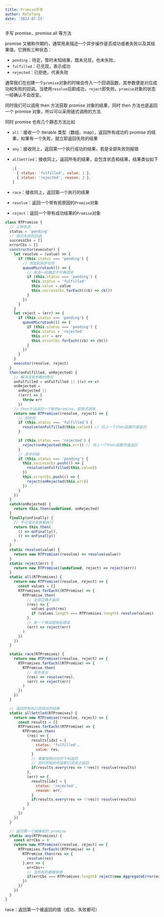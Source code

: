 ```yaml
---
title: Promise手写
author: RoleTang
date: '2022-07-25'
---
```


手写 promise，promise.all 等方法

promise 又被称作期约，通常用来描述一个异步操作是否成功或者失败以及其结果值。它拥有三种状态：

- `pending`：待定，暂时未知结果，既未兑现，也未失败。
- `fulfilled`：已兑现，表示成功
- `rejected`：已拒绝，代表失败

通常我们在创建一个`promise`对象的时候会传入一个回调函数。其参数便是对应成功和失败的回调。当使用`resolve`后即成功，`reject`即失败。`promise`对象的状态一经确认不会改变。

同时我们可以调用 then 方法获取 promise 对象的结果，同时 then 方法也是返回一个 promise 对象，所以可以采用链式调用的方法.

同时 promise 也有几个静态方法比如

- `all`：接收一个 iterable 类型（数组、map），返回所有成功的 promise 的结果，如果有一个失败，就立即返回失败的结果

- `any`：接收同上，返回第一个执行成功的结果，若是全部失败则报错

- `allSettled`：接收同上，返回所有的结果，会包含状态和结果，结果类似如下

  ```js
  ;[
    { status: 'fulfilled', value: 1 },
    { status: 'rejected', reason: 2 },
  ]
  ```

- `race`：接收同上，返回第一个执行的结果

- `resolve`：返回一个带有拒原因的`Promise`对象

- `reject`：返回一个带有成功结果的`Promise`对象

```javascript
class RTPromise {
  // 三种状态
  status = 'pending'
  // 成功失败的回调
  successCbs = []
  errorCbs = []
  constructor(executor) {
    let resolve = (value) => {
      if (this.status === 'pending') {
        // 添加到异步任务
        queueMicrotask(() => {
          // 状态一经确定不可再改变
          if (this.status === 'pending') {
            this.status = 'fulfilled'
            this.value = value
            this.successCbs.forEach((cb) => cb())
          }
        })
      }
    }
    let reject = (err) => {
      if (this.status === 'pending') {
        queueMicrotask(() => {
          if (this.status === 'pending') {
            this.status = 'rejected'
            this.err = err
            this.errorCbs.forEach((cb) => cb())
          }
        })
      }
    }
    executor(resolve, reject)
  }
  then(onFulfilled, onRejected) {
    // 解决没有参数的情况
    onFulfilled = onFulfilled || ((v) => v)
    onRejected =
      onRejected ||
      ((err) => {
        throw err
      })
    // then方法返回一个新的promise，即链式调用
    return new RTPromise((resolve, reject) => {
      // 同步时
      if (this.status === 'fulfilled') {
        resolve(onFulfilled(this.value)) // 将上一个then函数的值返回
      }

      if (this.status === 'rejected') {
        reject(onRejected(this.err)) // 将上一个then函数的值返回
      }
      // 异步时候
      if (this.status === 'pending') {
        this.successCbs.push(() => {
          resolve(onFulfilled(this.value))
        })
        this.errorCbs.push(() => {
          reject(onRejected(this.err))
        })
      }
    })
  }
  catch(onRejected) {
    return this.then(undefined, onRejected)
  }
  finally(onFinally) {
    // 不论成功失败都执行
    return this.then(
      () => onFinally(),
      () => onFinally()
    )
  }
  static resolve(value) {
    return new RTPromise((resolve) => resolve(value))
  }
  static reject(err) {
    return new RTPromise((undefined, reject) => reject(err))
  }
  static all(RTPromises) {
    return new RTPromise((resolve, reject) => {
      const values = []
      RTPromises.forEach((RTPromise) => {
        RTPromise.then(
          // 全部正确才返回
          (res) => {
            values.push(res)
            if (values.length === RTPromises.length) resolve(values)
          },
          // 有一个错误就抛出错误
          (err) => reject(err)
        )
      })
    })
  }

  static race(RTPromises) {
    return new RTPromise((resolve, reject) => {
      RTPromises.forEach((RTPromise) => {
        RTPromise.then(
          // 谁先谁出
          (res) => resolve(res),
          (err) => reject(err)
        )
      })
    })
  }

  // 返回所有执行完成后的结果
  static allSettled(RTPromises) {
    return new RTPromise((resolve, reject) => {
      const results = []
      RTPromises.forEach((RTPromise) => {
        RTPromise.then(
          (res) => {
            results[idx] = {
              status: 'fulfilled',
              value: res,
            }
            // 需要按照对应的下标返回
            // 同时所有的内容都已完成才返回
            if(results.every(res => !!res)) resolve(results)
          },
          (err) => {
            results[idx] = {
              status: 'rejected',
              reason: err,
            }
            if(results.every(res => !!res)) resolve(results)
          }
        )
      })
    })
  }

  // 返回第一个被接收的 promise
  static any(RTPromises) {
    const errCbs = 0
    return new RTPromise((resolve, reject) => {
      RTPromises.forEach((RTPromise) => {
        RTPromise.then(res => {
          resolve(res)
        },err => {
          errCbs++
          // 当所有的都被拒绝
          if(errCbs === RTPromises.length) reject(new AggregateError(err))
        })
      })
    })
  }
}
```

race：返回第一个被返回的值（成功、失败都可）
